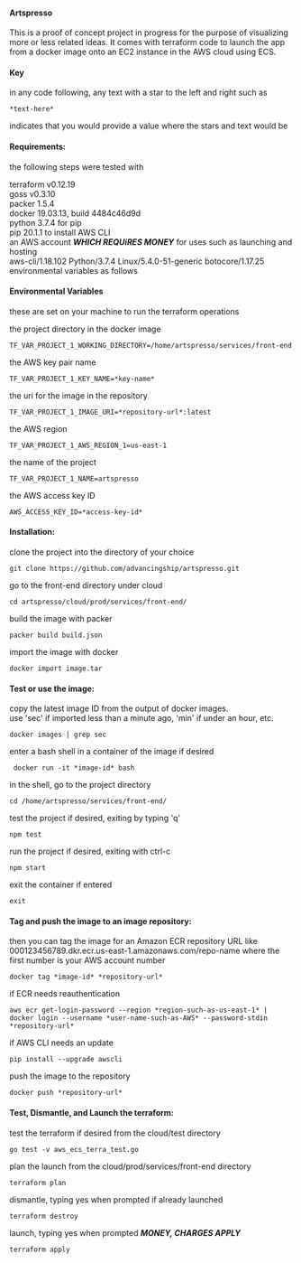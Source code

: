 #### Artspresso
This is a proof of concept project in progress for the purpose of visualizing more or less related ideas.  It comes with terraform code to launch the app from a docker image onto an EC2 instance in the AWS cloud using ECS.


#### Key
in any code following, any text with a star to the left and right such as  
   
    *text-here*   

indicates that you would provide a value where the stars and text would be
#### Requirements:

the following steps were tested with   

terraform v0.12.19  
goss v0.3.10  
packer 1.5.4  
docker 19.03.13, build 4484c46d9d  
python 3.7.4 for pip  
pip 20.1.1 to install AWS CLI  
an AWS account ***WHICH REQUiRES MONEY*** for uses such as launching and hosting    
aws-cli/1.18.102 Python/3.7.4 Linux/5.4.0-51-generic botocore/1.17.25  
environmental variables as follows  
    
#### Environmental Variables
these are set on your machine to run the terraform operations  



the project directory in the docker image
      
    TF_VAR_PROJECT_1_WORKING_DIRECTORY=/home/artspresso/services/front-end

the AWS key pair name    

    TF_VAR_PROJECT_1_KEY_NAME=*key-name*

the uri for the image in the repository  

    TF_VAR_PROJECT_1_IMAGE_URI=*repository-url*:latest

the AWS region   

    TF_VAR_PROJECT_1_AWS_REGION_1=us-east-1

the name of the project  

    TF_VAR_PROJECT_1_NAME=artspresso

the AWS access key ID  

    AWS_ACCESS_KEY_ID=*access-key-id*

#### Installation:

clone the project into the directory of your choice  

    git clone https://github.com/advancingship/artspresso.git
    
go to the front-end directory under cloud  

    cd artspresso/cloud/prod/services/front-end/

build the image with packer  

    packer build build.json 

import the image with docker  
 
    docker import image.tar

#### Test or use the image:

copy the latest image ID from the output of docker images.  
use 'sec' if imported less than a minute ago, 'min' if under an hour, etc.  
 
    docker images | grep sec
    
enter a bash shell in a container of the image if desired  

     docker run -it *image-id* bash

in the shell, go to the project directory  

    cd /home/artspresso/services/front-end/
    
test the project if desired, exiting by typing 'q'  

    npm test
  
run the project if desired, exiting with ctrl-c  

    npm start
    
exit the container if entered  

    exit
    
#### Tag and push the image to an image repository:

then you can tag the image for an Amazon ECR repository URL like 
000123456789.dkr.ecr.us-east-1.amazonaws.com/repo-name 
where the first number is your AWS account number 

    docker tag *image-id* *repository-url*
    
if ECR needs reauthentication  

    aws ecr get-login-password --region *region-such-as-us-east-1* | docker login --username *user-name-such-as-AWS* --password-stdin *repository-url*
  
if AWS CLI needs an update  

    pip install --upgrade awscli
    
push the image to the repository  

    docker push *repository-url*
    
#### Test, Dismantle, and Launch the terraform:
  
test the terraform if desired from the cloud/test directory

    go test -v aws_ecs_terra_test.go
    
plan the launch from the cloud/prod/services/front-end directory  
 
    terraform plan
    
dismantle, typing yes when prompted if already launched  

    terraform destroy

launch, typing yes when prompted ***MONEY, CHARGES APPLY***  

    terraform apply
